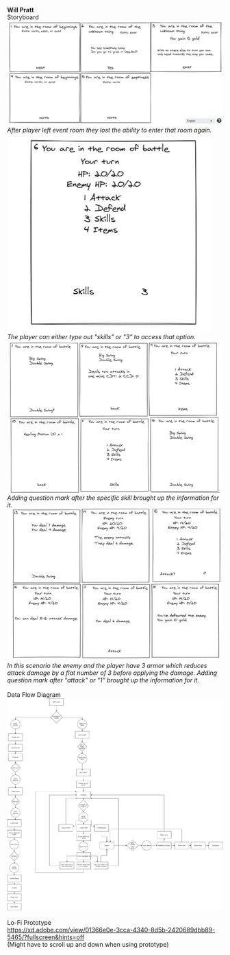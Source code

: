**Will Pratt**
\
Storyboard
\
![Pics 1-5](/Deliverables/Storyboard%201-5.JPG)
*After player left event room they lost the ability to enter that room again.*
\
![Pics 6](/Deliverables/Storyboard%206.JPG)
\
*The player can either type out "skills" or "3" to access that option.*
![Pics 7-12](/Deliverables/Storyboard%207-12.JPG)
\
*Adding question mark after the specific skill brought up the information for it.*
![Pics 13-18](/Deliverables/Storyboard%2013-18.JPG)
\
*In this scenario the enemy and the player have 3 armor which reduces attack damage by a flat number of 3 before applying the damage.*
*Adding question mark after "attack" or "1" brought up the information for it.*
\
\
Data Flow Diagram
\
![Data Flow Diagram](/Deliverables/Data%20Flow%20Diagram.png)
\
\
Lo-Fi Prototype
\
https://xd.adobe.com/view/01366e0e-3cca-4340-8d5b-2420689dbb89-5465/?fullscreen&hints=off
\
(Might have to scroll up and down when using prototype)
